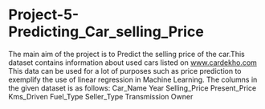 # Project-5-Predicting_Car_selling_Price
The main aim of the project is to Predict the selling price of the car.This dataset contains information about used cars listed on www.cardekho.com This data can be used for a lot of purposes such as price prediction to exemplify the use of linear regression in Machine Learning. The columns in the given dataset is as follows:  Car_Name Year Selling_Price Present_Price Kms_Driven Fuel_Type Seller_Type Transmission Owner
